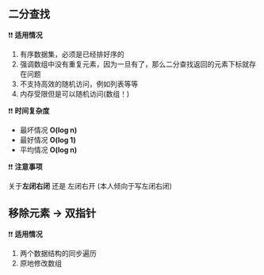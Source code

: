 ## 二分查找

❗️❗️ **适用情况**
1. 有序数据集，必须是已经排好序的
2. 强调数组中没有重复元素，因为一旦有了，那么二分查找返回的元素下标就存在问题
3. 不支持高效的随机访问，例如列表等等
4. 内存受限但是可以随机访问(数组！)

❗️❗️ **时间复杂度**

* 最坏情况 **O(log n)**
* 最好情况 **O(log 1)**
* 平均情况 **O(log n)**

❗️❗️ **注意事项**

关于**左闭右闭** 还是 左闭右开  (本人倾向于写左闭右闭)


## 移除元素 -> 双指针

❗️❗️ **适用情况**

1. 两个数据结构的同步遍历
2. 原地修改数组
